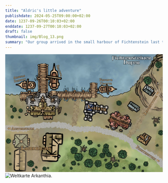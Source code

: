 ```yaml
---
title: "Aldric's little adventure"
publishdate: 2024-05-25T09:00:00+02:00
date: 1237-09-26T00:10:03+02:00
enddate: 1237-09-27T00:10:03+02:00
draft: false
thumbnail: img/Blog_13.png
summary: "Our group arrived in the small harbour of Fichtenstein last time. After having a quick look round the local bar, they explore it in detail in this blog. Aldric also embarks on a little adventure of his own. Find out how the bar evening goes this time and what Aldric's mission is here:"
---
```



<div class="img-max center">
  <img class="img-fluid rounded" title="Karte Fichtenstein Hafen" alt="Karte Fichtenstein Hafen." src="./img/fichtenstein_hafen.jpg" />
</div>


<div class="center">
  <img class="img-fluid" title="Weltkarte Arkanthia" alt="Weltkarte Arkanthia." src="./img/Arkanthia_Full_Map_Fichtenstein.jpg" />
</div>




